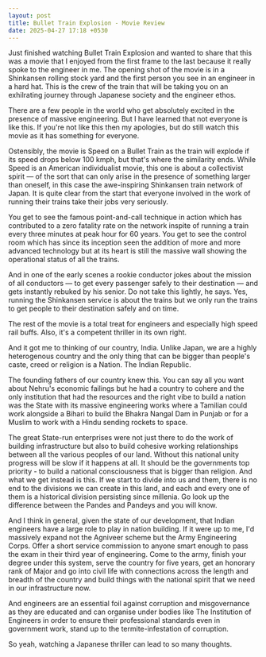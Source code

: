 ```yaml
---
layout: post
title: Bullet Train Explosion - Movie Review
date: 2025-04-27 17:18 +0530
---
```


Just finished watching Bullet Train Explosion and wanted to share that this was a movie that I enjoyed from the first frame to the last because it really spoke to the engineer in me. The opening shot of the movie is in a Shinkansen rolling stock yard and the first person you see in an engineer in a hard hat. This is the crew of the train that will be taking you on an exhilrating journey through Japanese society and the engineer ethos. 

There are a few people in the world who get absolutely excited in the presence of massive engineering. But I have learned that not everyone is like this. If you're not like this then my apologies, but do still watch this movie as it has something for everyone.

Ostensibly, the movie is Speed on a Bullet Train as the train will explode if its speed drops below 100 kmph, but that's where the similarity ends. While Speed is an American individualist movie, this one is about a collectivist spirit — of the sort that can only arise in the presence of something larger than oneself, in this case the awe-inspiring Shinkansen train network of Japan. It is quite clear from the start that everyone involved in the work of running their trains take their jobs very seriously.

You get to see the famous point-and-call technique in action which has contributed to a zero fatality rate on the network inspite of running a train every three minutes at peak hour for 60 years. You get to see the control room which has since its inception seen the addition of more and more advanced technology but at its heart is still the massive wall showing the operational status of all the trains.

And in one of the early scenes a rookie conductor jokes about the mission of all conductors — to get every passenger safely to their destination — and gets instantly rebuked by his senior. Do not take this lightly, he says. Yes, running the Shinkansen service is about the trains but we only run the trains to get people to their destination safely and on time.

The rest of the movie is a total treat for engineers and especially high speed rail buffs. Also, it's a competent thriller in its own right.

And it got me to thinking of our country, India. Unlike Japan, we are a highly heterogenous country and the only thing that can be bigger than people's caste, creed or religion is a Nation. The Indian Republic.

The founding fathers of our country knew this. You can say all you want about Nehru's economic failings but he had a country to cohere and the only institution that had the resources and the right vibe to build a nation was the State with its massive engineering works where a Tamilian could work alongside a Bihari to build the Bhakra Nangal Dam in Punjab or for a Muslim to work with a Hindu sending rockets to space.

The great State-run enterprises were not just there to do the work of building infrastructure but also to build cohesive working relationships between all the various peoples of our land. Without this national unity progress will be slow if it happens at all. It should be the governments top priority - to build a national consciousness that is bigger than religion. And what we get instead is this. If we start to divide into us and them, there is no end to the divisions we can create in this land, and each and every one of them is a historical division persisting since millenia. Go look up the difference between the Pandes and Pandeys and you will know.

And I think in general, given the state of our development, that Indian engineers have a large role to play in nation building. If it were up to me, I'd massively expand not the Agniveer scheme but the Army  Engineering Corps. Offer a short service commission to anyone smart enough to pass the exam in their third year of engineering. Come to the army, finish your degree under this system, serve the country for five years, get an honorary rank of Major and go into civil life with connections across the length and breadth of the country and build things with the national spirit that we need in our infrastructure now.

And engineers are an essential foil against corruption and misgovernance as they are educated and can organise under bodies like The Institution of Engineers in order to ensure their professional standards even in government work, stand up to the termite-infestation of corruption.

So yeah, watching a Japanese thriller can lead to so many thoughts.
